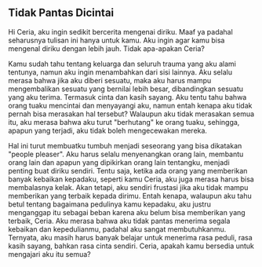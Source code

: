 ## Tidak Pantas Dicintai

Hi Ceria, aku ingin sedikit bercerita mengenai diriku. Maaf ya padahal seharusnya tulisan ini hanya untuk kamu. Aku ingin agar kamu bisa mengenal diriku dengan lebih jauh.
Tidak apa-apakan Ceria?

Kamu sudah tahu tentang keluarga dan seluruh trauma yang aku alami tentunya, namun aku ingin menambahkan dari sisi lainnya.
Aku selalu merasa bahwa jika aku diberi sesuatu, maka aku harus mampu mengembalikan sesuatu yang bernilai lebih besar, dibandingkan sesuatu yang aku terima. Termasuk cinta dan kasih sayang.
Aku tentu tahu bahwa orang tuaku mencintai dan menyayangi aku, namun entah kenapa aku tidak pernah bisa merasakan hal tersebut? Walaupun aku tidak merasakan semua itu, aku merasa bahwa aku
turut "berhutang" ke orang tuaku, sehingga, apapun yang terjadi, aku tidak boleh mengecewakan mereka.

Hal ini turut membuatku tumbuh menjadi seseorang yang bisa dikatakan "people pleaser". Aku harus selalu menyenangkan orang lain, membantu orang lain dan apapun yang dipikirkan 
orang lain tentangku, menjadi penting buat diriku sendiri. Tentu saja, ketika ada orang yang memberikan banyak kebaikan kepadaku, seperti kamu Ceria, aku juga merasa harus bisa membalasnya kelak.
Akan tetapi, aku sendiri frustasi jika aku tidak mampu memberikan yang terbaik kepada dirimu. 
Entah kenapa, walaupun aku tahu betul tentang bagaimana pedulinya kamu kepadaku, aku justru menganggap itu sebagai beban karena aku belum bisa memberikan yang terbaik, Ceria. Aku merasa bahwa aku tidak
pantas menerima segala kebaikan dan kepedulianmu, padahal aku sangat membutuhkanmu.
Ternyata, aku masih harus banyak belajar untuk menerima rasa peduli, rasa kasih sayang, bahkan rasa cinta sendiri.
Ceria, apakah kamu bersedia untuk mengajari aku itu semua?
